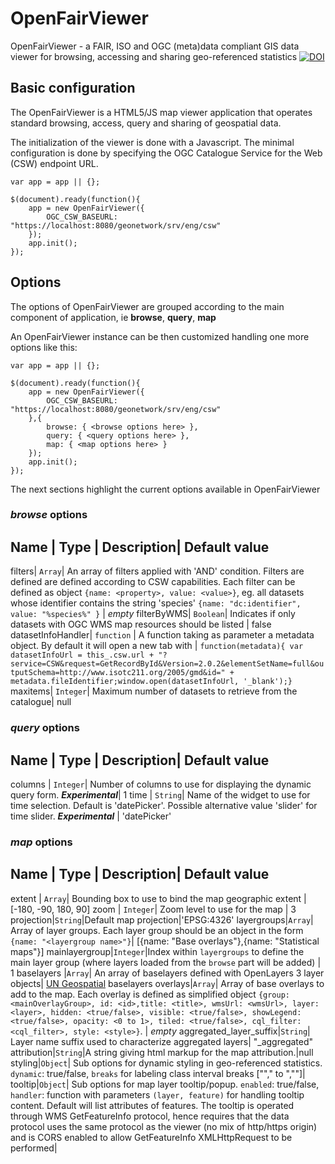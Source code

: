 # OpenFairViewer
OpenFairViewer - a FAIR, ISO and OGC (meta)data compliant GIS data viewer for browsing, accessing and sharing geo-referenced statistics
[![DOI](https://zenodo.org/badge/DOI/10.5281/zenodo.2249305.svg)](https://doi.org/10.5281/zenodo.2249305)

## Basic configuration

The OpenFairViewer is a HTML5/JS map viewer application that operates standard browsing, access, query and sharing of geospatial data.

The initialization of the viewer is done with a Javascript. The minimal configuration is done by specifying the OGC Catalogue Service for the Web (CSW) endpoint URL.

```{javascript}
var app = app || {};
 
$(document).ready(function(){
	app = new OpenFairViewer({
		OGC_CSW_BASEURL: "https://localhost:8080/geonetwork/srv/eng/csw"
	});
	app.init();
});

```

## Options

The options of OpenFairViewer are grouped according to the main component of application, ie **browse**, **query**, **map**

An OpenFairViewer instance can be then customized handling one more options like this:

```{javascript}
var app = app || {};
 
$(document).ready(function(){
	app = new OpenFairViewer({
		OGC_CSW_BASEURL: "https://localhost:8080/geonetwork/srv/eng/csw"
	},{
		browse: { <browse options here> },
		query: { <query options here> },
		map: { <map options here> }
	});
	app.init();
});

```

The next sections highlight the current options available in OpenFairViewer

### _browse_ options

Name | Type | Description| Default value
----------------------------------------
filters| ``Array``| An array of filters applied with 'AND' condition. Filters are defined are defined according to CSW capabilities. Each filter can be defined as object ```{name: <property>, value: <value>}```, eg. all datasets whose identifier contains the string 'species' ```{name: "dc:identifier", value: "%species%" }``` | _empty_
filterByWMS| ``Boolean``| Indicates if only datasets with OGC WMS map resources should be listed | false
datasetInfoHandler| ``function`` | A function taking as parameter a metadata object. By default it will open a new tab with | ```function(metadata){ var datasetInfoUrl = this_.csw.url + "?service=CSW&request=GetRecordById&Version=2.0.2&elementSetName=full&outputSchema=http://www.isotc211.org/2005/gmd&id=" + metadata.fileIdentifier;window.open(datasetInfoUrl, '_blank');}```
maxitems| ``Integer``| Maximum number of datasets to retrieve from the catalogue| null


### _query_ options

Name | Type | Description| Default value
----------------------------------------
columns | ``Integer``| Number of columns to use for displaying the dynamic query form. **_Experimental_**| 1
time | ``String``| Name of the widget to use for time selection. Default is 'datePicker'. Possible alternative value 'slider' for time slider. **_Experimental_** | 'datePicker'

### _map_ options

Name | Type | Description| Default value
----------------------------------------
extent | ``Array``| Bounding box to use to bind the map geographic extent | [-180, -90, 180, 90]
zoom | ``Integer``| Zoom level to use for the map | 3
projection|``String``|Default map projection|'EPSG:4326'
layergroups|``Array``| Array of layer groups. Each layer group should be an object in the form  ``{name: "<layergroup name>"}``| [{name: "Base overlays"},{name: "Statistical maps"}]
mainlayergroup|``Integer``|Index within ``layergroups`` to define the main layer group (where layers loaded from the ``browse`` part will be added) | 1
baselayers |``Array``| An array of baselayers defined with OpenLayers 3 layer objects| [UN Geospatial](https://geoservices.un.org) baselayers
overlays|``Array``| Array of base overlays to add to the map. Each overlay is defined as simplified object ``{group: <mainOverlayGroup>, id: <id>,title: <title>, wmsUrl: <wmsUrl>, layer: <layer>, hidden: <true/false>, visible: <true/false>, showLegend: <true/false>, opacity: <0 to 1>, tiled: <true/false>, cql_filter: <cql_filter>, style: <style>}``. | _empty_
aggregated_layer_suffix|``String``| Layer name suffix used to characterize aggregated layers| "_aggregated"
attribution|``String``|A string giving html markup for the map attribution.|null
styling|``Object``| Sub options for dynamic styling in geo-referenced statistics. ``dynamic``: true/false, ``breaks`` for labeling class interval breaks [""," to ",""]|
tooltip|``Object``| Sub options for map layer tooltip/popup. ``enabled``: true/false, ``handler``: function with parameters ``(layer, feature)`` for handling tooltip content. Default will list attributes of features. The tooltip is operated through WMS GetFeatureInfo protocol, hence requires that the data protocol uses the same protocol as the viewer (no mix of http/https origin) and is CORS enabled to allow GetFeatureInfo XMLHttpRequest to be performed|
